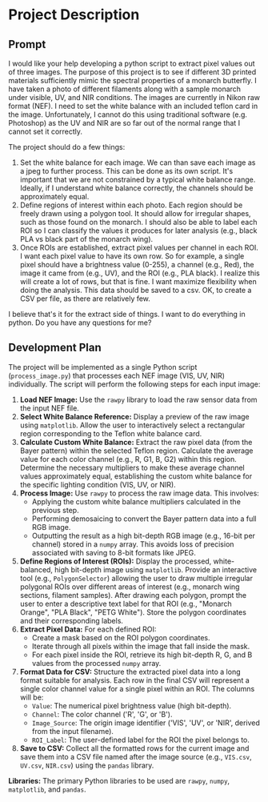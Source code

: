 # Project Description

## Prompt

I would like your help developing a python script to extract pixel values out of three images. The purpose of this project is to see if different 3D printed materials sufficiently mimic the spectral properties of a monarch butterfly. I have taken a photo of different filaments along with a sample monarch under visible, UV, and NIR conditions. The images are currently in Nikon raw format (NEF). I need to set the white balance with an included teflon card in the image. Unfortunately, I cannot do this using traditional software (e.g. Photoshop) as the UV and NIR are so far out of the normal range that I cannot set it correctly. 

The project should do a few things:

1. Set the white balance for each image. We can than save each image as a jpeg to further process. This can be done as its own script. It's important that we are not constrained by a typical white balance range. Ideally, if I understand white balance correctly, the channels should be approximately equal. 
2. Define regions of interest within each photo. Each region should be freely drawn using a polygon tool. It should allow for irregular shapes, such as those found on the monarch. I should also be able to label each ROI so I can classify the values it produces for later analysis (e.g., black PLA vs black part of the monarch wing).
3. Once ROIs are established, extract pixel values per channel in each ROI. I want each pixel value to have its own row. So for example, a single pixel should have a brightness value (0-255), a channel (e.g., Red), the image it came from (e.g., UV), and the ROI (e.g., PLA black). I realize this will create a lot of rows, but that is fine. I want maximize flexibility when doing the analysis. This data should be saved to a csv. OK, to create a CSV per file, as there are relatively few. 

I believe that's it for the extract side of things. I want to do everything in python. Do you have any questions for me?

## Development Plan

The project will be implemented as a single Python script (`process_image.py`) that processes each NEF image (VIS, UV, NIR) individually. The script will perform the following steps for each input image:

1.  **Load NEF Image:** Use the `rawpy` library to load the raw sensor data from the input NEF file.
2.  **Select White Balance Reference:** Display a preview of the raw image using `matplotlib`. Allow the user to interactively select a rectangular region corresponding to the Teflon white balance card.
3.  **Calculate Custom White Balance:** Extract the raw pixel data (from the Bayer pattern) within the selected Teflon region. Calculate the average value for each color channel (e.g., R, G1, B, G2) within this region. Determine the necessary multipliers to make these average channel values approximately equal, establishing the custom white balance for the specific lighting condition (VIS, UV, or NIR).
4.  **Process Image:** Use `rawpy` to process the raw image data. This involves:
    *   Applying the custom white balance multipliers calculated in the previous step.
    *   Performing demosaicing to convert the Bayer pattern data into a full RGB image.
    *   Outputting the result as a high bit-depth RGB image (e.g., 16-bit per channel) stored in a `numpy` array. This avoids loss of precision associated with saving to 8-bit formats like JPEG.
5.  **Define Regions of Interest (ROIs):** Display the processed, white-balanced, high bit-depth image using `matplotlib`. Provide an interactive tool (e.g., `PolygonSelector`) allowing the user to draw multiple irregular polygonal ROIs over different areas of interest (e.g., monarch wing sections, filament samples). After drawing each polygon, prompt the user to enter a descriptive text label for that ROI (e.g., "Monarch Orange", "PLA Black", "PETG White"). Store the polygon coordinates and their corresponding labels.
6.  **Extract Pixel Data:** For each defined ROI:
    *   Create a mask based on the ROI polygon coordinates.
    *   Iterate through all pixels within the image that fall inside the mask.
    *   For each pixel inside the ROI, retrieve its high bit-depth R, G, and B values from the processed `numpy` array.
7.  **Format Data for CSV:** Structure the extracted pixel data into a long format suitable for analysis. Each row in the final CSV will represent a single color channel value for a single pixel within an ROI. The columns will be:
    *   `Value`: The numerical pixel brightness value (high bit-depth).
    *   `Channel`: The color channel ('R', 'G', or 'B').
    *   `Image_Source`: The origin image identifier ('VIS', 'UV', or 'NIR', derived from the input filename).
    *   `ROI_Label`: The user-defined label for the ROI the pixel belongs to.
8.  **Save to CSV:** Collect all the formatted rows for the current image and save them into a CSV file named after the image source (e.g., `VIS.csv`, `UV.csv`, `NIR.csv`) using the `pandas` library.

**Libraries:** The primary Python libraries to be used are `rawpy`, `numpy`, `matplotlib`, and `pandas`.
